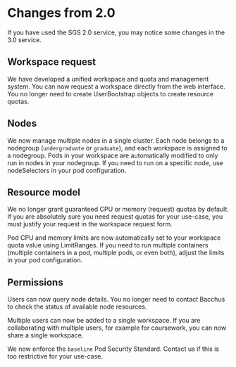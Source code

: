 # Changes from 2.0

If you have used the SGS 2.0 service, you may notice some changes in the 3.0
service.

## Workspace request

We have developed a unified workspace and quota and management system. You can
now request a workspace directly from the web interface. You no longer need to
create UserBootstrap objects to create resource quotas.

## Nodes

We now manage multiple nodes in a single cluster. Each node belongs to a
nodegroup (`undergraduate` or `graduate`), and each workspace is assigned to a
nodegroup. Pods in your workspace are automatically modified to only run in
nodes in your nodegroup. If you need to run on a specific node, use
nodeSelectors in your pod configuration.

## Resource model

We no longer grant guaranteed CPU or memory (request) quotas by default. If you
are absolutely sure you need request quotas for your use-case, you must justify
your request in the workspace request form.

Pod CPU and memory limits are now automatically set to your workspace quota
value using LimitRanges. If you need to run multiple containers (multiple
containers in a pod, multiple pods, or even both), adjust the limits in your pod
configuration.

## Permissions

Users can now query node details. You no longer need to contact Bacchus to check
the status of available node resources.

Multiple users can now be added to a single workspace. If you are collaborating
with multiple users, for example for coursework, you can now share a single
workspace.

We now enforce the `baseline` Pod Security Standard. Contact us if this is too
restrictive for your use-case.
